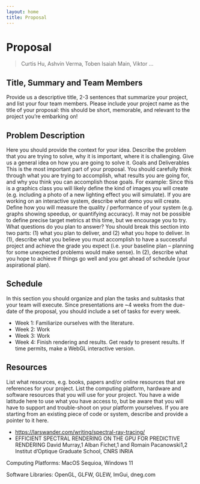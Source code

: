 ```yaml
---
layout: home
title: Proposal
---
```


# Proposal
> Curtis Hu, Ashvin Verma, Toben Isaiah Main, Viktor ...

## Title, Summary and Team Members
Provide us a descriptive title, 2-3 sentences that summarize your project, and list your four team members.
Please include your project name as the title of your proposal: this should be short, memorable, and relevant to the project you’re embarking on!

## Problem Description
Here you should provide the context for your idea. Describe the problem that you are trying to solve, why it is important, where it is challenging. Give us a general idea on how you are going to solve it.
Goals and Deliverables
This is the most important part of your proposal. You should carefully think through what you are trying to accomplish, what results you are going for, and why you think you can accomplish those goals. For example:
Since this is a graphics class you will likely define the kind of images you will create (e.g. including a photo of a new lighting effect you will simulate).
If you are working on an interactive system, describe what demo you will create.
Define how you will measure the quality / performance of your system (e.g. graphs showing speedup, or quantifying accuracy). It may not be possible to define precise target metrics at this time, but we encourage you to try.
What questions do you plan to answer?
You should break this section into two parts: (1) what you plan to deliver, and (2) what you hope to deliver. In (1), describe what you believe you must accomplish to have a successful project and achieve the grade you expect (i.e. your baseline plan – planning for some unexpected problems would make sense). In (2), describe what you hope to achieve if things go well and you get ahead of schedule (your aspirational plan).

## Schedule
In this section you should organize and plan the tasks and subtasks that your team will execute. Since presentations are ~4 weeks from the due-date of the proposal, you should include a set of tasks for every week.

- Week 1: Familiarize ourselves with the literature.
- Week 2: Work 
- Week 3: Work
- Week 4: Finish rendering and results. Get ready to present results. If time permits, make a WebGL interactive version.

## Resources
List what resources, e.g. books, papers and/or online resources that are references for your project. List the computing platform, hardware and software resources that you will use for your project. You have a wide latitude here to use what you have access to, but be aware that you will have to support and trouble-shoot on your platform yourselves. If you are starting from an existing piece of code or system, describe and provide a pointer to it here.

- https://larswander.com/writing/spectral-ray-tracing/
- EFFICIENT SPECTRAL RENDERING ON THE GPU FOR PREDICTIVE RENDERING David Murray,1 Alban Fichet,1 and Romain Pacanowski1,2 Institut d’Optique Graduate School, CNRS INRIA

Computing Platforms: MacOS Sequioa, Windows 11

Software Libraries: OpenGL, GLFW, GLEW, ImGui, dneg.com

